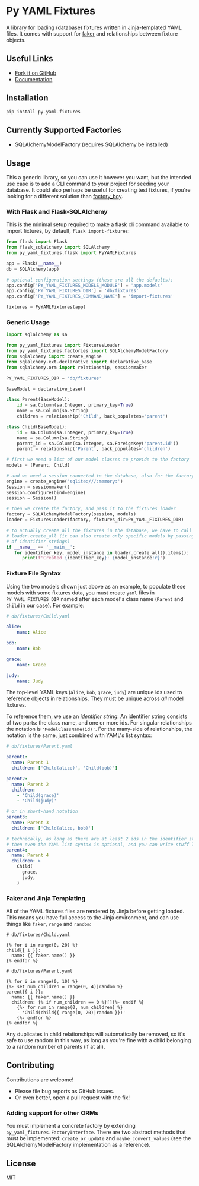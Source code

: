 # Py YAML Fixtures

A library for loading (database) fixtures written in [Jinja](http://jinja.pocoo.org/)-templated YAML files. It comes with support for [faker](http://faker.readthedocs.io/en/master/) and relationships between fixture objects.

## Useful Links

* [Fork it on GitHub](https://github.com/briancappello/py-yaml-fixtures)
* [Documentation](https://py-yaml-fixtures.readthedocs.io/en/latest/)

## Installation

```bash
pip install py-yaml-fixtures
```

## Currently Supported Factories

* SQLAlchemyModelFactory (requires SQLAlchemy be installed)

## Usage

This a generic library, so you can use it however you want, but the intended use case is to add a CLI command to your project for seeding your database. It could also perhaps be useful for creating test fixtures, if you're looking for a different solution than [factory_boy](https://factoryboy.readthedocs.io/en/latest/). 

### With Flask and Flask-SQLAlchemy

This is the minimal setup required to make a flask cli command available to import fixtures, by default, `flask import-fixtures`:

```python
from flask import Flask
from flask_sqlalchemy import SQLAlchemy
from py_yaml_fixtures.flask import PyYAMLFixtures

app = Flask(__name__)
db = SQLAlchemy(app)

# optional configuration settings (these are all the defaults):
app.config['PY_YAML_FIXTURES_MODELS_MODULE'] = 'app.models'
app.config['PY_YAML_FIXTURES_DIR'] = 'db/fixtures'
app.config['PY_YAML_FIXTURES_COMMAND_NAME'] = 'import-fixtures'

fixtures = PyYAMLFixtures(app)
```

### Generic Usage

```python
import sqlalchemy as sa

from py_yaml_fixtures import FixturesLoader
from py_yaml_fixtures.factories import SQLAlchemyModelFactory
from sqlalchemy import create_engine
from sqlalchemy.ext.declarative import declarative_base
from sqlalchemy.orm import relationship, sessionmaker

PY_YAML_FIXTURES_DIR = 'db/fixtures'

BaseModel = declarative_base()

class Parent(BaseModel):
    id = sa.Column(sa.Integer, primary_key=True)
    name = sa.Column(sa.String)
    children = relationship('Child', back_populates='parent')

class Child(BaseModel):
    id = sa.Column(sa.Integer, primary_key=True)
    name = sa.Column(sa.String)
    parent_id = sa.Column(sa.Integer, sa.ForeignKey('parent.id'))
    parent = relationship('Parent', back_populates='children')

# first we need a list of our model classes to provide to the factory
models = [Parent, Child]

# and we need a session connected to the database, also for the factory
engine = create_engine('sqlite:///:memory:')
Session = sessionmaker()
Session.configure(bind=engine)
session = Session()

# then we create the factory, and pass it to the fixtures loader
factory = SQLAlchemyModelFactory(session, models)
loader = FixturesLoader(factory, fixtures_dir=PY_YAML_FIXTURES_DIR)

# to actually create all the fixtures in the database, we have to call
# loader.create_all (it can also create only specific models by passing a list
# of identifier strings)
if __name__ == '__main__':
   for identifier_key, model_instance in loader.create_all().items():
      print(f'Created {identifier_key}: {model_instance!r}')
```

### Fixture File Syntax

Using the two models shown just above as an example, to populate these models with some fixtures data, you must create `yaml` files in `PY_YAML_FIXTURES_DIR` named after each model's class name (`Parent` and `Child` in our case). For example:

```yaml
# db/fixtures/Child.yaml

alice:
    name: Alice

bob:
    name: Bob

grace:
    name: Grace

judy:
    name: Judy
```

The top-level YAML keys (`alice`, `bob`, `grace`, `judy`) are unique ids used to reference objects in relationships. They must be unique across *all* model fixtures.

To reference them, we use an *identifier string*. An identifier string consists of two parts: the class name, and one or more ids. For singular relationships the notation is `'ModelClassName(id)'`. For the many-side of relationships, the notation is the same, just combined with YAML's list syntax:

```yaml
# db/fixtures/Parent.yaml

parent1:
  name: Parent 1
  children: ['Child(alice)', 'Child(bob)']

parent2:
  name: Parent 2
  children:
    - 'Child(grace)'
    - 'Child(judy)'

# or in short-hand notation
parent3:
  name: Parent 3
  children: ['Child(alice, bob)']

# technically, as long as there are at least 2 ids in the identifier string,
# then even the YAML list syntax is optional, and you can write stuff like this:
parent4:
  name: Parent 4
  children: >
    Child(
      grace,
      judy,
    )
```

### Faker and Jinja Templating

All of the YAML fixtures files are rendered by Jinja before getting loaded. This means you have full access to the Jinja environment, and can use things like `faker`, `range` and `random`:

```jinja
# db/fixtures/Child.yaml

{% for i in range(0, 20) %}
child{{ i }}:
  name: {{ faker.name() }}
{% endfor %}
```

```jinja
# db/fixtures/Parent.yaml

{% for i in range(0, 10) %}
{%- set num_children = range(0, 4)|random %}
parent{{ i }}:
  name: {{ faker.name() }}
  children: {% if num_children == 0 %}[]{%- endif %}
    {%- for num in range(0, num_children) %}
    - 'Child(child{{ range(0, 20)|random }})'
    {%- endfor %}
{% endfor %}
```

Any duplicates in child relationships will automatically be removed, so it's safe to use random in this way, as long as you're fine with a child belonging to a random number of parents (if at all).

## Contributing

Contributions are welcome!

* Please file bug reports as GitHub issues.
* Or even better, open a pull request with the fix!

### Adding support for other ORMs

You must implement a concrete factory by extending `py_yaml_fixtures.FactoryInterface`. There are two abstract methods that must be implemented: `create_or_update` and `maybe_convert_values` (see the SQLAlchemyModelFactory implementation as a reference).

## License

MIT
